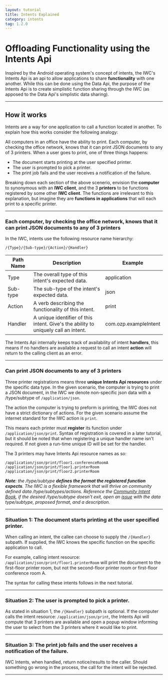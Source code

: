 ```yaml
---
layout: tutorial
title: Intents Explained
category: intents
tag: 1.2.0
---
```


# Offloading Functionality using the Intents Api
Inspired by the Android operating system's concept of intents, the IWC's Intents Api is an api to allow applications
to share **functionality** with one another. While this can be done using the Data Api, the purpose of the Intents
Api is to create simplistic function sharing through the IWC (as apposed to the Data Api's simplistic data sharing).

***

## How it works
Intents are a way for one application to call a function located in another. To explain how this works consider the
following analogy:

All computers in an office have the ability to print. Each computer, by checking the office network, knows that it
can print JSON documents to any of 3 printers. When a user goes to print, one of three things happens:

  * The document starts printing at the user specified printer.
  * The user is prompted to pick a printer.
  * The print job fails and the user receives a notification of the failure.

Breaking down each section of the above scenerio, envision the **computer** to synonymous with an **IWC client**, and
the 3 **printers** to be functions registered by some other **IWC client**. The functions are irrelevant to this
explanation, but imagine they are **functions in applications** that will each print to a specific printer.
***

### Each computer, by checking the office network, knows that it can print JSON documents to any of 3 printers
In the IWC, intents use the following resource name hierarchy:

```
/{Type}/{Sub-type}/{Action}/{Handler}
```

| Path Name | Description                                                                        | Example               |
|-----------|------------------------------------------------------------------------------------|-----------------------|
| Type      | The overall type of this intent's expected data.                                   | application           |
| Sub-type  | The sub-type of the intent's expected data.                                        | json                  |
| Action    | A verb describing the functionality of this intent.                                | print                 |
| Handler   | A unique identifier of this intent. Give's the ability to uniquely call an intent. | com.ozp.exampleIntent |

The Intents Api internally keeps track of availability of intent **handlers**, this means if no handlers are available
a request to call an intent **action** will return to the calling client as an error.

***

### Can print JSON documents to any of 3 printers
Three printer registrations means three **unique Intents Api resources** under the specific data type. In the given
scenario, the computer is trying to print a JSON document, in the IWC we denote non-specific json data with a /type/subtype of
`/application/json`.

The action the computer is trying to preform is printing, the IWC does not have a strict dictionary of actions.
For the given scenario assume the internet standard for the IWC action is `print`.

This means each printer must **register** its function under `/application/json/print`. Syntax of registration
is covered in a later tutorial, but it should be noted that when registering a unique handler name isn't required. If
not given a run-time unique ID will be set for the handler.

The 3 printers may have Intents Api resource names as so:

```
/application/json/print/floor1.conferenceRoomA
/application/json/print/floor1.printerRoom
/application/json/print/floor2.printerRoom
```

_**Note**: the /type/subtype **defines the format the registered function expects**. The IWC
is a flexible framework that will thrive on community defined data /type/subtypes/actions. Reference the [Community Intent Book](https://github.com/ozone-development/ozp-iwc/wiki/Community-Intent-Book),
if the desired /type/subtype doesn't exit, open an [issue](http://www.github.com/ozone-development/ozp-iwc/issues)
with the data type/subtype, proposed format, and a description._

***

### Situation 1: The document starts printing at the user specified printer.
When calling an intent, the callee can choose to supply the `/{Handler}` subpath. If supplied, the IWC knows the
specific function on the specific application to call.

For example, calling intent resource: `/application/json/print/floor1.printerRoom` will print the document to the
first-floor printer room, but not the second-floor printer room or first-floor conference room A.

The syntax for calling these intents follows in the next tutorial.

***

### Situation 2: The user is prompted to pick a printer.
As stated in situation 1, the `/{Handler}` subpath is optional. If the computer calls the intent resource:
`/application/json/print`, the Intents Api will compute that 3 printers are available and open a popup window informing
the user to select from the 3 printers where it would like to print.

***

### Situation 3: The print job fails and the user receives a notification of the failure.
IWC Intents, when handled, return notice/results to the caller. Should something go wrong in the process, the call
for the intent will be rejected.

***
